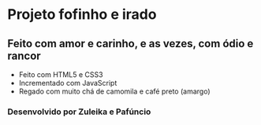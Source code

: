 # Projeto fofinho e irado

## Feito com amor e carinho, e as vezes, com ódio e rancor

- Feito com HTML5 e CSS3
- Incrementado com JavaScript
- Regado com muito chá de camomila e café preto (amargo)

### Desenvolvido por Zuleika e Pafúncio


